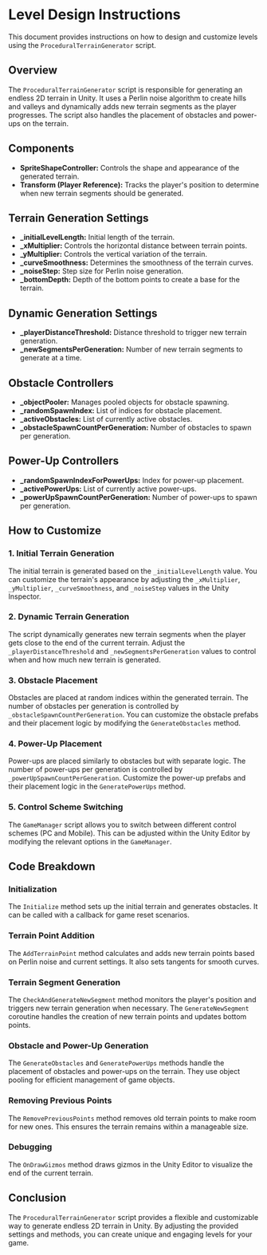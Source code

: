 # Level Design Instructions

This document provides instructions on how to design and customize levels using the `ProceduralTerrainGenerator` script.

## Overview

The `ProceduralTerrainGenerator` script is responsible for generating an endless 2D terrain in Unity. It uses a Perlin noise algorithm to create hills and valleys and dynamically adds new terrain segments as the player progresses. The script also handles the placement of obstacles and power-ups on the terrain.

## Components

- **SpriteShapeController:** Controls the shape and appearance of the generated terrain.
- **Transform (Player Reference):** Tracks the player's position to determine when new terrain segments should be generated.

## Terrain Generation Settings

- **_initialLevelLength:** Initial length of the terrain.
- **_xMultiplier:** Controls the horizontal distance between terrain points.
- **_yMultiplier:** Controls the vertical variation of the terrain.
- **_curveSmoothness:** Determines the smoothness of the terrain curves.
- **_noiseStep:** Step size for Perlin noise generation.
- **_bottomDepth:** Depth of the bottom points to create a base for the terrain.

## Dynamic Generation Settings

- **_playerDistanceThreshold:** Distance threshold to trigger new terrain generation.
- **_newSegmentsPerGeneration:** Number of new terrain segments to generate at a time.

## Obstacle Controllers

- **_objectPooler:** Manages pooled objects for obstacle spawning.
- **_randomSpawnIndex:** List of indices for obstacle placement.
- **_activeObstacles:** List of currently active obstacles.
- **_obstacleSpawnCountPerGeneration:** Number of obstacles to spawn per generation.

## Power-Up Controllers

- **_randomSpawnIndexForPowerUps:** Index for power-up placement.
- **_activePowerUps:** List of currently active power-ups.
- **_powerUpSpawnCountPerGeneration:** Number of power-ups to spawn per generation.

## How to Customize

### 1. Initial Terrain Generation

The initial terrain is generated based on the `_initialLevelLength` value. You can customize the terrain's appearance by adjusting the `_xMultiplier`, `_yMultiplier`, `_curveSmoothness`, and `_noiseStep` values in the Unity Inspector.

### 2. Dynamic Terrain Generation

The script dynamically generates new terrain segments when the player gets close to the end of the current terrain. Adjust the `_playerDistanceThreshold` and `_newSegmentsPerGeneration` values to control when and how much new terrain is generated.

### 3. Obstacle Placement

Obstacles are placed at random indices within the generated terrain. The number of obstacles per generation is controlled by `_obstacleSpawnCountPerGeneration`. You can customize the obstacle prefabs and their placement logic by modifying the `GenerateObstacles` method.

### 4. Power-Up Placement

Power-ups are placed similarly to obstacles but with separate logic. The number of power-ups per generation is controlled by `_powerUpSpawnCountPerGeneration`. Customize the power-up prefabs and their placement logic in the `GeneratePowerUps` method.

### 5. Control Scheme Switching

The `GameManager` script allows you to switch between different control schemes (PC and Mobile). This can be adjusted within the Unity Editor by modifying the relevant options in the `GameManager`.

## Code Breakdown

### Initialization

The `Initialize` method sets up the initial terrain and generates obstacles. It can be called with a callback for game reset scenarios.

### Terrain Point Addition

The `AddTerrainPoint` method calculates and adds new terrain points based on Perlin noise and current settings. It also sets tangents for smooth curves.

### Terrain Segment Generation

The `CheckAndGenerateNewSegment` method monitors the player's position and triggers new terrain generation when necessary. The `GenerateNewSegment` coroutine handles the creation of new terrain points and updates bottom points.

### Obstacle and Power-Up Generation

The `GenerateObstacles` and `GeneratePowerUps` methods handle the placement of obstacles and power-ups on the terrain. They use object pooling for efficient management of game objects.

### Removing Previous Points

The `RemovePreviousPoints` method removes old terrain points to make room for new ones. This ensures the terrain remains within a manageable size.

### Debugging

The `OnDrawGizmos` method draws gizmos in the Unity Editor to visualize the end of the current terrain.

## Conclusion

The `ProceduralTerrainGenerator` script provides a flexible and customizable way to generate endless 2D terrain in Unity. By adjusting the provided settings and methods, you can create unique and engaging levels for your game.
